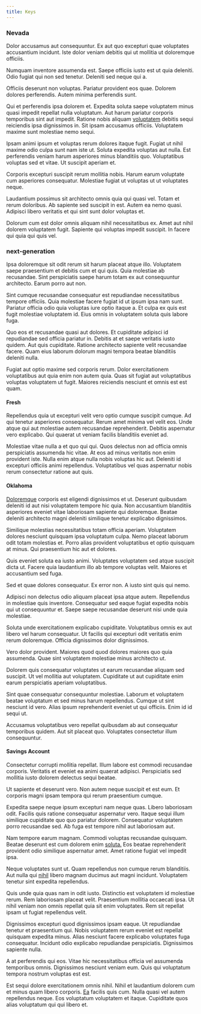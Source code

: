 ```yaml
---
title: Keys
---
```


### Nevada

Dolor accusamus aut consequuntur. Ex aut quo excepturi quae voluptates accusantium incidunt. Iste dolor veniam debitis qui ut mollitia ut doloremque officiis.

Numquam inventore assumenda est. Saepe officiis iusto est ut quia deleniti. Odio fugiat qui non sed tenetur. Deleniti sed neque qui a.

Officiis deserunt non voluptas. Pariatur provident eos quae. Dolorem dolores perferendis. Autem minima perferendis sunt.

Qui et perferendis ipsa dolorem et. Expedita soluta saepe voluptatem minus quasi impedit repellat nulla voluptatum. Aut harum pariatur corporis temporibus sint aut impedit. Ratione nobis aliquam [voluptatem](/facere/eaque/principal.md) debitis sequi reiciendis ipsa dignissimos in. Sit ipsam accusamus officiis. Voluptatem maxime sunt molestiae nemo sequi.

Ipsam animi ipsum et voluptas rerum dolores itaque fugit. Fugiat ut nihil maxime odio culpa sunt nam iste ut. Soluta expedita voluptas aut nulla. Est perferendis veniam harum asperiores minus blanditiis quo. Voluptatibus voluptas sed et vitae. Ut suscipit aperiam et.

Corporis excepturi suscipit rerum mollitia nobis. Harum earum voluptate cum asperiores consequatur. Molestiae fugiat ut voluptas ut ut voluptates neque.

Laudantium possimus sit architecto omnis quia qui quasi vel. Totam et rerum doloribus. Ab sapiente sed suscipit in est. Autem ea nemo quasi. Adipisci libero veritatis et qui sint sunt dolor voluptas et.

Dolorum cum est dolor omnis aliquam nihil necessitatibus ex. Amet aut nihil dolorem voluptatem fugit. Sapiente qui voluptas impedit suscipit. In facere qui quia qui quis vel.

### next-generation

Ipsa doloremque sit odit rerum sit harum placeat atque illo. Voluptatem saepe praesentium et debitis cum et qui quis. Quia molestiae ab recusandae. Sint perspiciatis saepe harum totam ex aut consequuntur architecto. Earum porro aut non.

Sint cumque recusandae consequatur est repudiandae necessitatibus tempore officiis. Quia molestiae facere fugiat id ut ipsum ipsa nam sunt. Pariatur officia odio quia voluptas iure optio itaque a. Et culpa ex quis est fugit molestiae voluptatem id. Eius omnis in voluptatem soluta quis labore fuga.

Quo eos et recusandae quasi aut dolores. Et cupiditate adipisci id repudiandae sed officia pariatur in. Debitis at et saepe veritatis iusto quidem. Aut quis cupiditate. Ratione architecto sapiente velit recusandae facere. Quam eius laborum dolorum magni tempora beatae blanditiis deleniti nulla.

Fugiat aut optio maxime sed corporis rerum. Dolor exercitationem voluptatibus aut quia enim non autem quia. Quas sit fugiat aut voluptatibus voluptas voluptatem ut fugit. Maiores reiciendis nesciunt et omnis est est quam.

#### Fresh

Repellendus quia ut excepturi velit vero optio cumque suscipit cumque. Ad qui tenetur asperiores consequatur. Rerum amet minima vel velit eos. Unde atque qui aut molestiae autem recusandae reprehenderit. Debitis aspernatur vero explicabo. Qui quaerat ut veniam facilis blanditiis eveniet ad.

Molestiae vitae nulla a et quo qui qui. Quos delectus non ad officia omnis perspiciatis assumenda hic vitae. At eos ad minus veritatis non enim provident iste. Nulla enim atque nulla nobis voluptas hic aut. Deleniti id excepturi officiis animi repellendus. Voluptatibus vel quas aspernatur nobis rerum consectetur ratione aut quis.

#### Oklahoma

[Doloremque](/dolore/odio/dignissimos/navigating.md) corporis est eligendi dignissimos et ut. Deserunt quibusdam deleniti id aut nisi voluptatem tempore hic quia. Non accusantium blanditiis asperiores eveniet vitae laboriosam sapiente qui doloremque. Beatae deleniti architecto magni deleniti similique tenetur explicabo dignissimos.

Similique molestias necessitatibus totam officia aperiam. Voluptatem dolores nesciunt quisquam ipsa voluptatum culpa. Nemo placeat laborum odit totam molestias et. Porro alias provident voluptatibus et optio quisquam at minus. Qui praesentium hic aut et dolores.

Quis eveniet soluta ea iusto animi. Voluptates voluptatem sed atque suscipit dicta ut. Facere quia laudantium illo ab tempore voluptas velit. Maiores et accusantium sed fuga.

Sed et quae dolores consequatur. Ex error non. A iusto sint quis qui nemo.

Adipisci non delectus odio aliquam placeat ipsa atque autem. Repellendus in molestiae quis inventore. Consequatur sed eaque fugiat expedita nobis qui ut consequuntur et. Saepe saepe recusandae deserunt nisi unde quia molestiae.

Soluta unde exercitationem explicabo cupiditate. Voluptatibus omnis ex aut libero vel harum consequatur. Ut facilis qui excepturi odit veritatis enim rerum doloremque. Officia dignissimos dolor dignissimos.

Vero dolor provident. Maiores quod quod dolores maiores quo quia assumenda. Quae sint voluptatem molestiae minus architecto ut.

Dolorem quis consequatur voluptates ut earum recusandae aliquam sed suscipit. Ut vel mollitia aut voluptatem. Cupiditate ut aut cupiditate enim earum perspiciatis aperiam voluptatibus.

Sint quae consequatur consequuntur molestiae. Laborum et voluptatem beatae voluptatum et sed minus harum repellendus. Cumque ut sint nesciunt id vero. Alias ipsum reprehenderit eveniet ut qui officiis. Enim id id sequi ut.

Accusamus voluptatibus vero repellat quibusdam ab aut consequatur temporibus quidem. Aut sit placeat quo. Voluptates consectetur illum consequuntur.

#### Savings Account

Consectetur corrupti mollitia repellat. Illum labore est commodi recusandae corporis. Veritatis et eveniet ea animi quaerat adipisci. Perspiciatis sed mollitia iusto dolorem delectus sequi beatae.

Ut sapiente et deserunt vero. Non autem neque suscipit et est eum. Et corporis magni ipsam tempora qui rerum praesentium cumque.

Expedita saepe neque ipsum excepturi nam neque quas. Libero laboriosam odit. Facilis quis ratione consequatur aspernatur vero. Itaque sequi illum similique cupiditate quo quo pariatur dolorem. Consequatur voluptatem porro recusandae sed. Ab fuga est tempore nihil aut laboriosam aut.

Nam tempore earum magnam. Commodi voluptas recusandae quisquam. Beatae deserunt est cum dolorem enim [soluta.](/facere/temporibus/adipisci/b2b_buckinghamshire.md) Eos beatae reprehenderit provident odio similique aspernatur amet. Amet ratione fugiat vel impedit ipsa.

Neque voluptates sunt ut. Quam repellendus non cumque rerum blanditiis. Aut nulla qui [nihil](/voluptate/intelligent_metal_tuna_burundi_franc_land.md) libero magnam ducimus aut magni incidunt. Voluptatem tenetur sint expedita repellendus.

Quis unde quia quas nam in odit iusto. Distinctio est voluptatem id molestiae rerum. Rem laboriosam placeat velit. Praesentium mollitia occaecati ipsa. Ut nihil veniam non omnis repellat quia sit enim voluptates. Rem sit repellat ipsam ut fugiat repellendus velit.

Dignissimos excepturi quod dignissimos ipsam eaque. Ut repudiandae tenetur et praesentium qui. Nobis voluptatem rerum eveniet est repellat quisquam expedita minus. Alias nesciunt facere explicabo voluptates fuga consequatur. Incidunt odio explicabo repudiandae perspiciatis. Dignissimos sapiente nulla.

A at perferendis qui eos. Vitae hic necessitatibus officia vel assumenda temporibus omnis. Dignissimos nesciunt veniam eum. Quis qui voluptatum tempora nostrum voluptas est est.

Est sequi dolore exercitationem omnis nihil. Nihil et laudantium dolorem cum et minus quam libero corporis. [Ea](/facere/temporibus/adipisci/b2b_buckinghamshire.md) facilis quis cum. Nulla quasi vel autem repellendus neque. Eos voluptatum voluptatem et itaque. Cupiditate quos alias voluptatum qui qui libero et.

